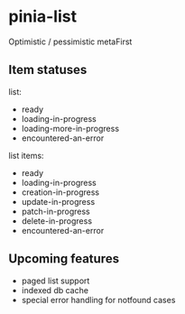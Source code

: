 # pinia-list

Optimistic / pessimistic
metaFirst

## Item statuses

list:
 - ready
 - loading-in-progress
 - loading-more-in-progress
 - encountered-an-error

list items:
 - ready
 - loading-in-progress
 - creation-in-progress
 - update-in-progress
 - patch-in-progress
 - delete-in-progress
 - encountered-an-error


## Upcoming features
 - paged list support
 - indexed db cache
 - special error handling for notfound cases
